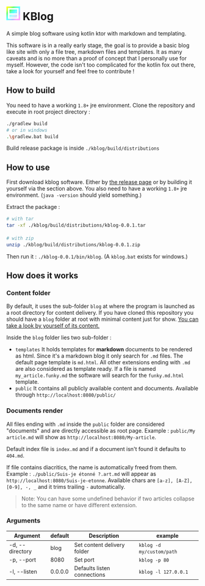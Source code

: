 # ![kblog Logo](logo.png) KBlog

A simple blog software using kotlin ktor with markdown and templating.

This software is in a really early stage, the goal is to provide a basic blog like site with only a file tree, markdown
files and templates. It as many caveats and is no more than a proof of concept that I personally use for myself.
However, the code isn't too complicated for the kotlin fox out there, take a look for yourself and feel free to
contribute !

## How to build

You need to have a working `1.8+` jre environment. Clone the repository and execute in root project directory :

```bash
./gradlew build
# or in windows
.\gradlew.bat build
```

Build release package is inside `./kblog/build/distributions`

## How to use

First download kblog software. Either by [the release page](https://github.com/L-Briand/kblog/releases) or by building
it yourself via the section above. You also need to have a working `1.8+` jre environment. (`java -version` should yield
something.)

Extract the package :

```bash
# with tar 
tar -xf ./kblog/build/distributions/kblog-0.0.1.tar

# with zip
unzip ./kblog/build/distributions/kblog-0.0.1.zip
```

Then run it : `./kblog-0.0.1/bin/kblog`. (A `kblog.bat` exists for windows.)

## How does it works

### Content folder

By default, it uses the sub-folder `blog` at where the program is launched as a root directory for content delivery. If
you have cloned this repository you should have a `blog` folder at root with minimal content just for
show. [You can take a look by yourself of its content.](./blog)

Inside the `blog` folder lies two sub-folder :

- `templates` It holds templates for **markdown** documents to be rendered as html. Since it's a markdown blog it only
  search for `.md` files. The default page template is `md.html`. All other extensions ending with `.md` are also
  considered as template ready. If a file is named `my_article.funky.md` the software will search for the
  `funky.md.html` template.
- `public` It contains all publicly available content and documents. Available through `http://localhost:8080/public/`

### Documents render

All files ending with `.md` inside the `public` folder are considered "documents" and are directly accessible as root
page. Example : `public/My article.md` will show as `http://localhost:8080/My-article`.

Default index file is `index.md` and if a document isn't found it defaults to `404.md`.

If file contains diacritics, the name is automatically freed from them. Example : `./public/Suis-je étonné ?.art.md`
will appear as `http://localhost:8080/Suis-je-etonne`. Available chars are `[a-z], [A-Z], [0-9], -, _` and it trims
trailing `-` automatically.

> Note: You can have some undefined behavior if two articles collapse to the same name or have different extension.

### Arguments

| Argument        | default | Description                  | example                   |
|-----------------|---------|------------------------------|---------------------------|
| -d, --directory | blog    | Set content delivery folder  | `kblog -d my/custom/path` |
| -p, --port      | 8080    | Set port                     | `kblog -p 80`             |
| -l, --listen    | 0.0.0.0 | Defaults listen connections  | `kblog -l 127.0.0.1`      |
